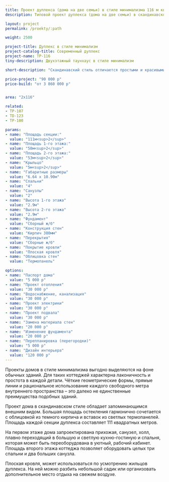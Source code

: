 ```yaml
---
title: Проект дуплекса (дома на две семьи) в стиле минимализма 116 м кв
description: Типовой проект дуплекса (дома на две семьи) в скандинавском стиле минимализма, из кирпича, газобетона или пеноблока. Площадь секции&#58; 116 м.кв.

layout: project
permalink: /proekty/:path

weight: 2500

project-title: Дуплекс в стиле минимализм
project-catalog-title: Современный дуплекс
project-name: TP-116
tiny-description: Двухэтажный таунхаус в стиле минимализм

short-description: "Скандинавский стиль отличается простыми и красивыми формами, комфортабелен и уютен. Термопанели из светлой древесины на фоне темных фасадов создают контраст, который позволит дому выделиться на общем фоне природы. Минимализм дуплекса прослеживается и в планировке – все внутреннее пространство используется с максимальной пользой. Окна больших размеров обрамляют светлые и уютные спальни, из которых можно любоваться садом."

price-project: "90 000 р"
price-build: "от 3 860 000 р"


area: "2x116"

related:
- TP-107
- TD-123
- TP-100

params:
- name: "Площадь секции:"
  value: "111м<sup>2</sup>"
- name: "Площадь 1-го этажа:"
  value: "58м<sup>2</sup>"
- name: "Площадь 2-го этажа:"
  value: "53м<sup>2</sup>"
- name: "Крыльцо"
  value: "5м<sup>2</sup>"
- name: "Габаритные размеры"
  value: "6.64 x 10.90м"
- name: "Спальни"
  value: "4"
- name: "Санузлы"
  value: "2"
- name: "Высота 1-го этажа"
  value: "2.9м"
- name: "Высота 2-го этажа"
  value: "2.9м"
- name: "Фундамент"
  value: "Сборный ж/б"
- name: "Конструкция стен"
  value: "Кирпич 380мм"
- name: "Перекрытия"
  value: "Сборные ж/б"
- name: "Покрытие кровли"
  value: "Плоская кровля"
- name: "Облицовка стен"
  value: "Термопанель"

options:
- name: "Паспорт дома"
  value: "5 000 р"
- name: "Проект отопления"
  value: "30 000 р"
- name: "Водоснабжение, канализация"
  value: "30 000 р"
- name: "Проект электрики"
  value: "30 000 р"
- name: "Проект подвала"
  value: "30 000 р"
- name: "Замена материала стен"
  value: "20 000 р"
- name: "Изменение фундамента"
  value: "20 000 р"
- name: "Перепланировка (перегородки)"
  value: "5 000 р"
- name: "Дизайн интерьера"
  value: "120 000 р"
---
```

Проекты домов в стиле минимализма выгодно выделяются на фоне обычных зданий. Для таких коттеджей характерна лаконичность и простота в каждой детали. Чёткие геометрические формы, прямые линии и рациональное использование каждого свободного метра внутреннего пространства – это далеко не единственные преимущества подобных зданий.

Проект дома в скандинавском стиле обладает запоминающимся внешним видом. Большая площадь остекления гармонично сочетается с облицовкой из темного кирпича и вставок из светлых термопанелей. Площадь каждой секции дуплекса составляет 111 квадратных метров.

На первом этаже дома запроектирована прихожая, санузел, холл, плавно переходящий в большую и светлую кухню-гостиную и спальня, которая может быть переоборудована в уютный, рабочий кабинет. Площадь второго этажа коттеджа позволяет оборудовать целых три спальни и два больших санузла.

Плоская кровля, может использоваться по усмотрению жильцов дуплекса. На ней можно разбить небольшой садик или организовать дополнительное место отдыха на свежем воздухе.